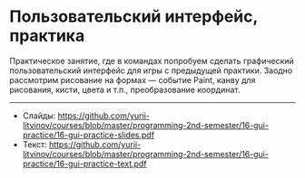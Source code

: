 # Пользовательский интерфейс, практика

Практическое занятие, где в командах попробуем сделать графический пользовательский интерфейс для игры с предыдущей практики. 
Заодно рассмотрим рисование на формах — событие Paint, канву для рисования, кисти, цвета и т.п., преобразование координат.

---

- Слайды: https://github.com/yurii-litvinov/courses/blob/master/programming-2nd-semester/16-gui-practice/16-gui-practice-slides.pdf
- Текст: https://github.com/yurii-litvinov/courses/blob/master/programming-2nd-semester/16-gui-practice/16-gui-practice-text.pdf